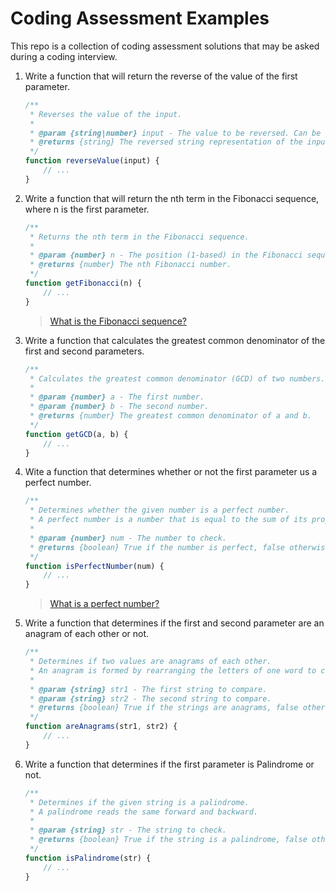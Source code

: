 # Coding Assessment Examples

This repo is a collection of coding assessment solutions that may be asked during a coding interview.

1. Write a function that will return the reverse of the value of the first parameter.

    ```javascript
    /**
     * Reverses the value of the input.
     *
     * @param {string|number} input - The value to be reversed. Can be a string or a number.
     * @returns {string} The reversed string representation of the input.
     */
    function reverseValue(input) {
        // ...
    }
    ```

2. Write a function that will return the nth term in the Fibonacci sequence, where n is the first parameter.

    ```javascript
    /**
     * Returns the nth term in the Fibonacci sequence.
     *
     * @param {number} n - The position (1-based) in the Fibonacci sequence to retrieve.
     * @returns {number} The nth Fibonacci number.
     */
    function getFibonacci(n) {
        // ...
    }
    ```

    > [What is the Fibonacci sequence?](https://en.wikipedia.org/wiki/Fibonacci_sequence)

3. Write a function that calculates the greatest common denominator of the first and second parameters.

    ```javascript
    /**
     * Calculates the greatest common denominator (GCD) of two numbers.
     *
     * @param {number} a - The first number.
     * @param {number} b - The second number.
     * @returns {number} The greatest common denominator of a and b.
     */
    function getGCD(a, b) {
        // ...
    }
    ```
4. Wite a function that determines whether or not the first parameter us a perfect number.

    ```javascript
    /**
     * Determines whether the given number is a perfect number.
     * A perfect number is a number that is equal to the sum of its proper divisors (excluding itself).
     *
     * @param {number} num - The number to check.
     * @returns {boolean} True if the number is perfect, false otherwise.
     */
    function isPerfectNumber(num) {
        // ...
    }
    ```

    > [What is a perfect number?](https://en.wikipedia.org/wiki/Perfect_number)

5. Write a function that determines if the first and second parameter are an anagram of each other or not.

    ```javascript
    /**
     * Determines if two values are anagrams of each other.
     * An anagram is formed by rearranging the letters of one word to create another.
     *
     * @param {string} str1 - The first string to compare.
     * @param {string} str2 - The second string to compare.
     * @returns {boolean} True if the strings are anagrams, false otherwise.
     */
    function areAnagrams(str1, str2) {
        // ...
    }
    ```

6. Write a function that determines if the first parameter is Palindrome or not.

    ```javascript
    /**
     * Determines if the given string is a palindrome.
     * A palindrome reads the same forward and backward.
     *
     * @param {string} str - The string to check.
     * @returns {boolean} True if the string is a palindrome, false otherwise.
     */
    function isPalindrome(str) {
        // ...
    }
    ```

<!--
20. Decoding a Secret Message (2025)
    
Create a function that decodes a secret message from link such as:


https://docs.google.com/document/d/e/2PACX-1vRMx5YQlZNa3ra8dYYxmv-QIQ3YJe8tbI3kqcuC7lQiZm-CSEznKfN_HYNSpoXcZIV3Y_O3YoUB1ecq/pub

https://prepinsta.com/interview-preparation/technical-interview-questions/most-asked-coding-questions-in-placements/
-->
